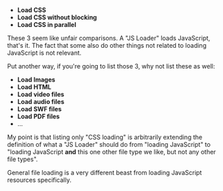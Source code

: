 - **Load CSS**
- **Load CSS without blocking**
- **Load CSS in parallel**

These 3 seem like unfair comparisons. A "JS Loader" loads JavaScript, that's it. The fact that some also do other things not related to loading JavaScript is not relevant.

Put another way, if you're going to list those 3, why not list these as well:

- **Load Images**
- **Load HTML**
- **Load video files**
- **Load audio files**
- **Load SWF files**
- **Load PDF files**
- ...

My point is that listing only "CSS loading" is arbitrarily extending the definition of what a "JS Loader" should do from "loading JavaScript" to "loading JavaScript **and** this one other file type we like, but not any other file types".

General file loading is a very different beast from loading JavaScript resources specifically.
